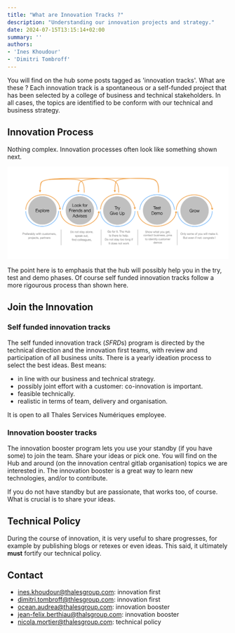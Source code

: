 ```yaml
---
title: "What are Innovation Tracks ?"
description: "Understanding our innovation projects and strategy."
date: 2024-07-15T13:15:14+02:00
summary: ''
authors:
- 'Ines Khoudour'
- 'Dimitri Tombroff'
---
```


You will find on the hub some posts tagged as 'innovation tracks'. What are these ? 
Each innovation track is a spontaneous or a self-funded project that has been selected by a college of business
and technical stakeholders. In all cases, the topics are identified to be conform with our technical and business 
strategy.

## Innovation Process

Nothing complex. Innovation processes often look like something shown next. 

![](innnovation-cycle.png)

The point here is to emphasis that the hub will possibly help you in the try, test and demo phases. 
Of course self funded innovation tracks follow a more rigourous process than shown here.

## Join the Innovation

### Self funded innovation tracks

The self funded innovation track (*SFRD*s) program is directed by the technical direction and the innovation first teams, with
review and participation of all business units. There is a yearly ideation process to select the best ideas. Best means:

* in line with our business and technical strategy.
* possibly joint effort with a customer: co-innovation is important.
* feasible technically.
* realistic in terms of team, delivery and organisation.

It is open to all Thales Services Numériques employee.

### Innovation booster tracks

The innovation booster program lets you use your standby (if you have some) to join the team. Share your ideas or pick one.
You will find on the Hub and around (on the innovation central gitlab organisation) topics we are interested in.
The innovation booster is a great way to learn new technologies, and/or to contribute. 

If you do not have standby but are passionate, that works too, of course. What is crucial is to share your ideas.

## Technical Policy

During the course of innovation, it is very useful to share progresses, for example by publishing blogs or retexes or even ideas. This said, it ultimately **must** fortify our technical policy. 

## Contact

- ines.khoudour@thalesgroup.com: innovation first
- dimitri.tombroff@thlesgroup.com: innovation first
- ocean.audrea@thalesgroup.com: innovation booster
- jean-felix.berthiau@thalsgroup.com: innovation booster
- nicola.mortier@thalesgroup.com: technical policy







